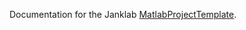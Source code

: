Documentation for the Janklab [MatlabProjectTemplate](https://github.com/janklab/MatlabProjectTemplate).
